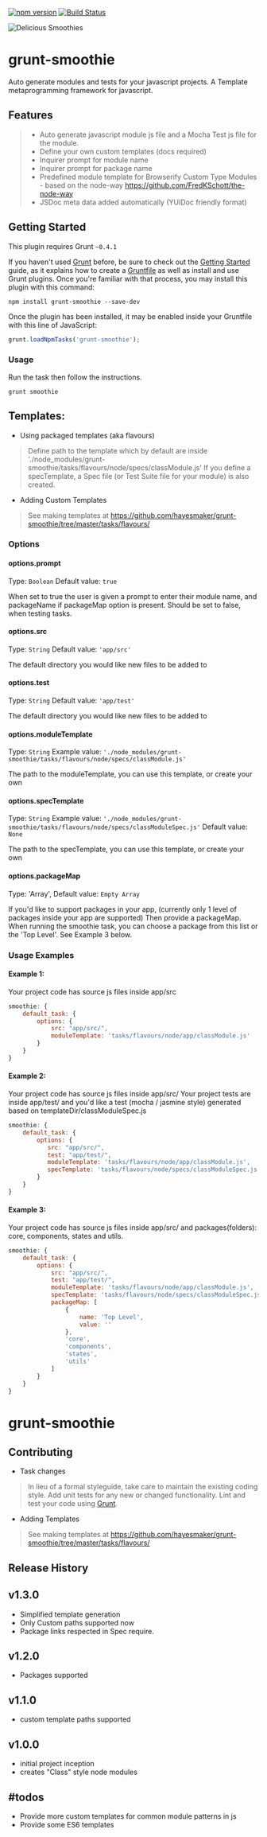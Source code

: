 [![npm version](https://badge.fury.io/js/grunt-smoothie.svg)](http://badge.fury.io/js/grunt-smoothie) [![Build Status](https://travis-ci.org/hayesmaker/grunt-smoothie.svg?branch=master)](https://travis-ci.org/hayesmaker/grunt-smoothie)

![Delicious Smoothies](/images/smoothies.jpg?raw=true "Delicious JS Smoothies")

# grunt-smoothie
Auto generate modules and tests for your javascript projects.  A Template metaprogramming framework for javascript.

## Features

> - Auto generate javascript module js file and a Mocha Test js file for the module.
> - Define your own custom templates (docs required)
> - Inquirer prompt for module name
> - Inquirer prompt for package name
> - Predefined module template for Browserify Custom Type Modules - based on the node-way https://github.com/FredKSchott/the-node-way
> - JSDoc meta data added automatically (YUIDoc friendly format)


## Getting Started
This plugin requires Grunt `~0.4.1`

If you haven't used [Grunt](http://gruntjs.com/) before, be sure to check out the [Getting Started](http://gruntjs.com/getting-started) guide, as it explains how to create a [Gruntfile](http://gruntjs.com/sample-gruntfile) as well as install and use Grunt plugins. Once you're familiar with that process, you may install this plugin with this command:

```shell
npm install grunt-smoothie --save-dev
```

Once the plugin has been installed, it may be enabled inside your Gruntfile with this line of JavaScript:

```js
grunt.loadNpmTasks('grunt-smoothie');
```

### Usage
Run the task then follow the instructions.

```shell
grunt smoothie
```

## Templates:
- Using packaged templates (aka flavours)
> Define path to the template which by default are inside './node_modules/grunt-smoothie/tasks/flavours/node/specs/classModule.js'
> If you define a specTemplate, a Spec file (or Test Suite file for your module) is also created.

- Adding Custom Templates
> See making templates at https://github.com/hayesmaker/grunt-smoothie/tree/master/tasks/flavours/


### Options

#### options.prompt
Type: `Boolean`
Default value: `true`

When set to true the user is given a prompt to enter their module name, and packageName if packageMap option is present.
Should be set to false, when testing tasks.

#### options.src
Type: `String`
Default value: `'app/src'`

The default directory you would like new files to be added to

#### options.test
Type: `String`
Default value: `'app/test'`

The default directory you would like new files to be added to

#### options.moduleTemplate
Type: `String`
Example value: `'./node_modules/grunt-smoothie/tasks/flavours/node/specs/classModule.js'`

The path to the moduleTemplate, you can use this template, or create your own

#### options.specTemplate
Type: `String`
Example value: `'./node_modules/grunt-smoothie/tasks/flavours/node/specs/classModuleSpec.js'`
Default value: `None`

The path to the specTemplate, you can use this template, or create your own


#### options.packageMap
Type: 'Array',
Default value: `Empty Array`

If you'd like to support packages in your app, (currently only 1 level of packages inside your app are supported)
Then provide a packageMap.  When running the smoothie task, you can choose a package from this list or the 'Top Level'.
See Example 3 below.

### Usage Examples

#### Example 1:

Your project code has source js files inside app/src

```js
smoothie: {
    default_task: {
        options: {
            src: "app/src/",
            moduleTemplate: 'tasks/flavours/node/app/classModule.js'
        }
    }
}
```

#### Example 2:

Your project code has source js files inside app/src/
Your project tests are inside app/test/ and you'd like a test (mocha / jasmine style) generated based on templateDir/classModuleSpec.js

```js
smoothie: {
    default_task: {
        options: {
           src: "app/src/",
           test: "app/test/",
           moduleTemplate: 'tasks/flavours/node/app/classModule.js',
           specTemplate: 'tasks/flavours/node/specs/classModuleSpec.js',
        }
    }
}
```

#### Example 3:

Your project code has source js files inside app/src/ and packages(folders): core, components, states and utils.

```js
smoothie: {
    default_task: {
        options: {
            src: "app/src/",
            test: "app/test/",
            moduleTemplate: 'tasks/flavours/node/app/classModule.js',
            specTemplate: 'tasks/flavours/node/specs/classModuleSpec.js',
            packageMap: [
                {
                    name: 'Top Level',
                    value: ''
                },
                'core',
                'components',
                'states',
                'utils'
            ]
        }
    }
}
```

# grunt-smoothie

## Contributing
- Task changes
> In lieu of a formal styleguide, take care to maintain the existing coding style.
> Add unit tests for any new or changed functionality. Lint and test your code using [Grunt](http://gruntjs.com/).
- Adding Templates
> See making templates at https://github.com/hayesmaker/grunt-smoothie/tree/master/tasks/flavours/

## Release History
v1.3.0
------
- Simplified template generation
- Only Custom paths supported now
- Package links respected in Spec require.

v1.2.0
------
- Packages supported

v1.1.0
------
- custom template paths supported

v1.0.0
-------
- initial project inception
- creates "Class" style node modules

#todos
------
- Provide more custom templates for common module patterns in js
- Provide some ES6 templates



